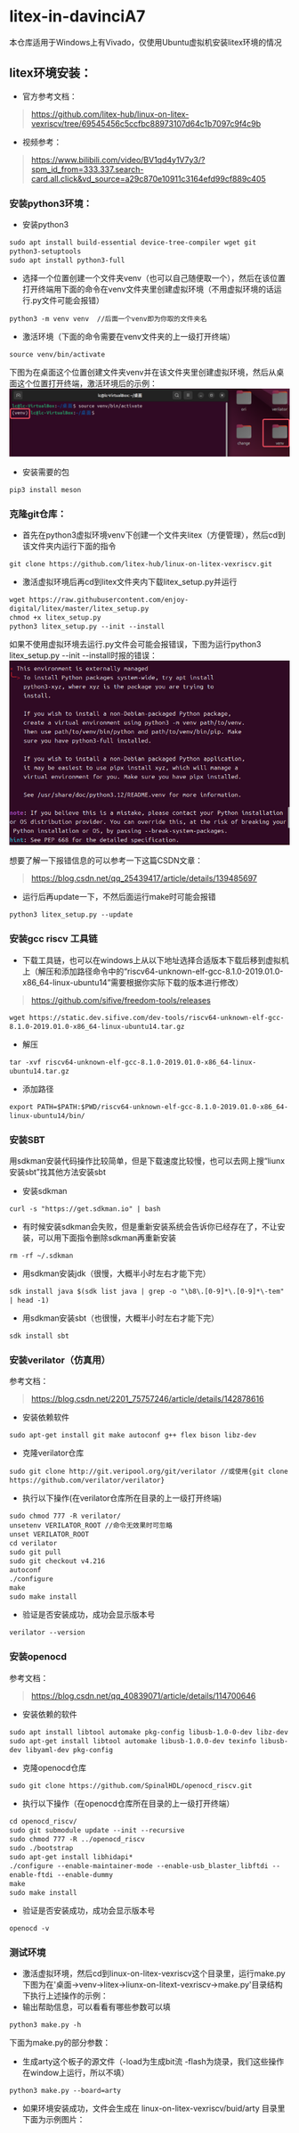 # litex-in-davinciA7
本仓库适用于Windows上有Vivado，仅使用Ubuntu虚拟机安装litex环境的情况

## litex环境安装：
* 官方参考文档：
>https://github.com/litex-hub/linux-on-litex-vexriscv/tree/69545456c5ccfbc88973107d64c1b7097c9f4c9b

* 视频参考：
>https://www.bilibili.com/video/BV1qd4y1V7y3/?spm_id_from=333.337.search-card.all.click&vd_source=a29c870e10911c3164efd99cf889c405

### 安装python3环境：
* 安装python3
```
sudo apt install build-essential device-tree-compiler wget git python3-setuptools 
sudo apt install python3-full
```
* 选择一个位置创建一个文件夹venv（也可以自己随便取一个），然后在该位置打开终端用下面的命令在venv文件夹里创建虚拟环境（不用虚拟环境的话运行.py文件可能会报错）
```
python3 -m venv venv  //后面一个venv即为你取的文件夹名
```
* 激活环境（下面的命令需要在venv文件夹的上一级打开终端）
``` 
source venv/bin/activate
```
下图为在桌面这个位置创建文件夹venv并在该文件夹里创建虚拟环境，然后从桌面这个位置打开终端，激活环境后的示例：
![](https://github.com/nmdbxqmz/litex-in-davinciA7/blob/master/images/activate.png)
* 安装需要的包
```
pip3 install meson
```

### 克隆git仓库：
* 首先在python3虚拟环境venv下创建一个文件夹litex（方便管理），然后cd到该文件夹内运行下面的指令
```
git clone https://github.com/litex-hub/linux-on-litex-vexriscv.git
```
* 激活虚拟环境后再cd到litex文件夹内下载litex_setup.py并运行
```
wget https://raw.githubusercontent.com/enjoy-digital/litex/master/litex_setup.py
chmod +x litex_setup.py
python3 litex_setup.py --init --install
```
如果不使用虚拟环境去运行.py文件会可能会报错误，下图为运行python3 litex_setup.py --init --install时报的错误：
![](https://github.com/nmdbxqmz/litex-in-davinciA7/blob/master/images/litex_setup_error.png)

想要了解一下报错信息的可以参考一下这篇CSDN文章：
>https://blog.csdn.net/qq_25439417/article/details/139485697
* 运行后再update一下，不然后面运行make时可能会报错
```
python3 litex_setup.py --update
```

### 安装gcc riscv 工具链
* 下载工具链，也可以在windows上从以下地址选择合适版本下载后移到虚拟机上（解压和添加路径命令中的“riscv64-unknown-elf-gcc-8.1.0-2019.01.0-x86_64-linux-ubuntu14”需要根据你实际下载的版本进行修改）
>https://github.com/sifive/freedom-tools/releases
```
wget https://static.dev.sifive.com/dev-tools/riscv64-unknown-elf-gcc-8.1.0-2019.01.0-x86_64-linux-ubuntu14.tar.gz
```
* 解压
```
tar -xvf riscv64-unknown-elf-gcc-8.1.0-2019.01.0-x86_64-linux-ubuntu14.tar.gz
```
* 添加路径
```
export PATH=$PATH:$PWD/riscv64-unknown-elf-gcc-8.1.0-2019.01.0-x86_64-linux-ubuntu14/bin/
```

### 安装SBT
用sdkman安装代码操作比较简单，但是下载速度比较慢，也可以去网上搜“liunx安装sbt”找其他方法安装sbt
* 安装sdkman
```
curl -s "https://get.sdkman.io" | bash
```
* 有时候安装sdkman会失败，但是重新安装系统会告诉你已经存在了，不让安装，可以用下面指令删除sdkman再重新安装
```
rm -rf ~/.sdkman
```
* 用sdkman安装jdk（很慢，大概半小时左右才能下完）
```
sdk install java $(sdk list java | grep -o "\b8\.[0-9]*\.[0-9]*\-tem" | head -1)
```
* 用sdkman安装sbt（也很慢，大概半小时左右才能下完）
```
sdk install sbt
```

### 安装verilator（仿真用）
参考文档：
>https://blog.csdn.net/2201_75757246/article/details/142878616

* 安装依赖软件
```
sudo apt-get install git make autoconf g++ flex bison libz-dev
```
* 克隆verilator仓库
```
sudo git clone http://git.veripool.org/git/verilator //或使用{git clone https://github.com/verilator/verilator}
```
* 执行以下操作(在verilator仓库所在目录的上一级打开终端)
```
sudo chmod 777 -R verilator/
unsetenv VERILATOR_ROOT //命令无效果时可忽略
unset VERILATOR_ROOT
cd verilator
sudo git pull 
sudo git checkout v4.216
autoconf
./configure
make
sudo make install
```
* 验证是否安装成功，成功会显示版本号
```
verilator --version
```

### 安装openocd
参考文档：
>https://blog.csdn.net/qq_40839071/article/details/114700646
* 安装依赖的软件
```
sudo apt install libtool automake pkg-config libusb-1.0-0-dev libz-dev
sudo apt-get install libtool automake libusb-1.0.0-dev texinfo libusb-dev libyaml-dev pkg-config
```
* 克隆openocd仓库
```
sudo git clone https://github.com/SpinalHDL/openocd_riscv.git
```
* 执行以下操作（在openocd仓库所在目录的上一级打开终端）
```
cd openocd_riscv/
sudo git submodule update --init --recursive
sudo chmod 777 -R ../openocd_riscv
sudo ./bootstrap
sudo apt-get install libhidapi*
./configure --enable-maintainer-mode --enable-usb_blaster_libftdi --enable-ftdi --enable-dummy
make
sudo make install
```
* 验证是否安装成功，成功会显示版本号
```
openocd -v
```

### 测试环境
* 激活虚拟环境，然后cd到linux-on-litex-vexriscv这个目录里，运行make.py
下图为在'桌面->venv->litex->liunx-on-litext-vexriscv->make.py'目录结构下执行上述操作的示例：
![]()
* 输出帮助信息，可以看看有哪些参数可以填
```
python3 make.py -h
```
下面为make.py的部分参数：
![]()
* 生成arty这个板子的源文件（-load为生成bit流 -flash为烧录，我们这些操作在window上运行，所以不填）
```
python3 make.py --board=arty
```
* 如果环境安装成功，文件会生成在 linux-on-litex-vexriscv/buid/arty 目录里
下面为示例图片：
![]()








    

  
  


    



